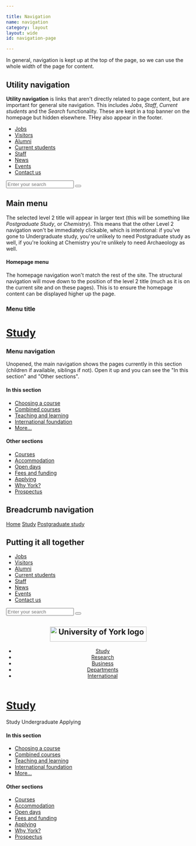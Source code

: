 ```yaml
---

title: Navigation
name: navigation
category: layout
layout: wide
id: navigation-page

---
```


<p class="lead">In general, navigation is kept up at the top of the page, so we can use the whole width of the page for content.</p>

<!--
## Structural navigation

The top-level **structural navigation** (Study, Research, Business) is kept at the top of every page as a way to navigate back to any section of the site.

<nav class="c-structural-nav">
  <ul class="c-structural-nav__list">
    <li class="c-structural-nav__item"><a class="c-structural-nav__link" href="#">Study</a></li>
    <li class="c-structural-nav__item"><a class="c-structural-nav__link" href="#">Research</a></li>
    <li class="c-structural-nav__item"><a class="c-structural-nav__link" href="#">Business</a></li>
    <li class="c-structural-nav__item"><a class="c-structural-nav__link" href="#">Departments</a></li>
    <li class="c-structural-nav__item"><a class="c-structural-nav__link" href="#">International</a></li>
  </ul>
</nav>
-->

## Utility navigation

**Utility navigation** is links that aren't directly related to page content, but are important for general site navigation. This includes _Jobs_, _Staff_, _Current students_ and the _Search_ functionality. These are kept in a top banner on the homepage but hidden elsewhere. THey also appear in the footer.

<nav class="c-utility-nav">
  <ul class="c-utility-nav__list">
    <li class="c-utility-nav__item"><a class="c-utility-nav__link" href="#">Jobs</a></li>
    <li class="c-utility-nav__item"><a class="c-utility-nav__link" href="#">Visitors</a></li>
    <li class="c-utility-nav__item"><a class="c-utility-nav__link" href="#">Alumni</a></li>
    <li class="c-utility-nav__item"><a class="c-utility-nav__link" href="#">Current students</a></li>
    <li class="c-utility-nav__item"><a class="c-utility-nav__link" href="#">Staff</a></li>
    <li class="c-utility-nav__item"><a class="c-utility-nav__link" href="#">News</a></li>
    <li class="c-utility-nav__item"><a class="c-utility-nav__link" href="#">Events</a></li>
    <li class="c-utility-nav__item"><a class="c-utility-nav__link" href="#">Contact us</a></li>
  </ul>
  <div class="c-utility-nav__search">
    <form action="" method="get" class="c-form">
      <input class="c-form__input c-form__input--text" type="text" placeholder="Enter your search">
      <button class="c-btn c-btn--small"><i class="c-icon c-icon--magnifying-glass"></i></button>
    </form>
  </div>
</nav>

## Main menu

The selected level 2 title will appear in larger text (this will be something like _Postgraduate Study_, or _Chemistry_). This means that the other Level 2 navigation won't be immediately clickable, which is intentional: if you've gone to Undergraduate study, you're unlikely to need Postgraduate study as well, if you're looking at Chemistry you're unlikely to need Archaeology as well.

#### Homepage menu

The homepage navigation won't match the rest of the site. The structural navigation will move down to the position of the level 2 title (much as it is on the current site and on these pages). This is to ensure the homepage content can be displayed higher up the page.

### Menu title

<div class="c-page-title">
  <h1 class="c-page-title__header"><a class="c-page-title__link" href="#">Study</a></h1>
</div>

### Menu navigation

Unopened, the main navigation shows the pages currently in this section (children if available, siblings if not). Open it up and you can see the "In this section" and "Other sections".

<nav class="c-nav c-nav--main" role="navigation" id="Main-Navigation-2">
  <h4 class="c-nav__header">In this section</h4>
  <ul class="c-nav__list c-nav__list--associative">
    <li class="c-nav__item">
      <a class="c-nav__link" href="choosing-a-course.html">Choosing a course</a>
    </li>
    <li class="c-nav__item is-current">
      <a class="c-nav__link" href="combined-courses.html">Combined courses</a>
    </li>
    <li class="c-nav__item">
      <a class="c-nav__link" href="teaching-and-learning.html">Teaching and learning</a>
    </li>
    <li class="c-nav__item">
      <a class="c-nav__link" href="international-foundation.html">International foundation</a>
    </li>
    <li class="c-nav__item c-nav__item--more">
      <a class="c-nav__link js-toggle-button" href="#Main-Navigation-2">More&hellip;</a>
    </li>
  </ul>
  <h4 class="c-nav__header">Other sections</h4>
  <ul class="c-nav__list c-nav__list--structural">
    <li class="c-nav__item">
      <a class="c-nav__link" href="courses.html">Courses</a>
    </li>
    <li class="c-nav__item">
      <a class="c-nav__link" href="accommodation.html">Accommodation</a>
    </li>
    <li class="c-nav__item">
      <a class="c-nav__link" href="open-days.html">Open days</a>
    </li>
    <li class="c-nav__item">
      <a class="c-nav__link" href="fees-and-funding.html">Fees and funding</a>
    </li>
    <li class="c-nav__item">
      <a class="c-nav__link" href="applying.html">Applying</a>
    </li>
    <li class="c-nav__item">
      <a class="c-nav__link" href="why-york.html">Why York?</a>
    </li>
    <li class="c-nav__item">
      <a class="c-nav__link" href="prospectus.html">Prospectus</a>
    </li>
  </ul>
</nav>

## Breadcrumb navigation

<nav class="c-breadcrumb">
  <a class="c-breadcrumb__link" href="#">Home</a>
  <a class="c-breadcrumb__link" href="#">Study</a>
  <a class="c-breadcrumb__link" href="#">Postgraduate study</a>
</nav>

## Putting it all together

<nav class="c-utility-nav">
  <ul class="c-utility-nav__list">
    <li class="c-utility-nav__item"><a class="c-utility-nav__link" href="#">Jobs</a></li>
    <li class="c-utility-nav__item"><a class="c-utility-nav__link" href="#">Visitors</a></li>
    <li class="c-utility-nav__item"><a class="c-utility-nav__link" href="#">Alumni</a></li>
    <li class="c-utility-nav__item"><a class="c-utility-nav__link" href="#">Current students</a></li>
    <li class="c-utility-nav__item"><a class="c-utility-nav__link" href="#">Staff</a></li>
    <li class="c-utility-nav__item"><a class="c-utility-nav__link" href="#">News</a></li>
    <li class="c-utility-nav__item"><a class="c-utility-nav__link" href="#">Events</a></li>
    <li class="c-utility-nav__item"><a class="c-utility-nav__link" href="#">Contact us</a></li>
  </ul>
  <div class="c-utility-nav__search">
    <form action="" method="get" class="c-form">
      <input class="c-form__input c-form__input--text" type="text" placeholder="Enter your search">
      <button class="c-btn c-btn--small"><i class="c-icon c-icon--magnifying-glass"></i></button>
    </form>
  </div>
</nav>

<header class="c-main-header" role="banner">
  <div class="o-wrapper">
    <h2 class="c-main-header__title"><img class="c-main-header__logo" src="img/logo.jpg" alt="University of York logo" width="264" height="41"></h2>
    <nav class="c-structural-nav">
      <ul class="c-structural-nav__list">
        <li class="c-structural-nav__item"><a class="c-structural-nav__link" href="#">Study</a></li>
        <li class="c-structural-nav__item"><a class="c-structural-nav__link" href="#">Research</a></li>
        <li class="c-structural-nav__item"><a class="c-structural-nav__link" href="#">Business</a></li>
        <li class="c-structural-nav__item"><a class="c-structural-nav__link" href="#">Departments</a></li>
        <li class="c-structural-nav__item"><a class="c-structural-nav__link" href="#">International</a></li>
      </ul>
    </nav>
  </div>
</header>

<div class="c-page-title">
  <h1 class="c-page-title__header"><a class="c-page-title__link" href="#">Study</a></h1>
</div>

<div class="c-breadcrumb">
  <a class="c-breadcrumb__link">Study</a>
  <a class="c-breadcrumb__link">Undergraduate</a>
  <a class="c-breadcrumb__link">Applying</a>
</div>

<nav class="c-nav c-nav--main" role="navigation" id="Main-Navigation-3">
  <h4 class="c-nav__header">In this section</h4>
  <ul class="c-nav__list c-nav__list--associative">
    <li class="c-nav__item">
      <a class="c-nav__link" href="choosing-a-course.html">Choosing a course</a>
    </li>
    <li class="c-nav__item is-current">
      <a class="c-nav__link" href="combined-courses.html">Combined courses</a>
    </li>
    <li class="c-nav__item">
      <a class="c-nav__link" href="teaching-and-learning.html">Teaching and learning</a>
    </li>
    <li class="c-nav__item">
      <a class="c-nav__link" href="international-foundation.html">International foundation</a>
    </li>
    <li class="c-nav__item c-nav__item--more">
      <a class="c-nav__link js-toggle-button" href="#Main-Navigation-3">More&hellip;</a>
    </li>
  </ul>
  <h4 class="c-nav__header">Other sections</h4>
  <ul class="c-nav__list c-nav__list--structural">
    <li class="c-nav__item">
      <a class="c-nav__link" href="courses.html">Courses</a>
    </li>
    <li class="c-nav__item">
      <a class="c-nav__link" href="accommodation.html">Accommodation</a>
    </li>
    <li class="c-nav__item">
      <a class="c-nav__link" href="open-days.html">Open days</a>
    </li>
    <li class="c-nav__item">
      <a class="c-nav__link" href="fees-and-funding.html">Fees and funding</a>
    </li>
    <li class="c-nav__item">
      <a class="c-nav__link" href="applying.html">Applying</a>
    </li>
    <li class="c-nav__item">
      <a class="c-nav__link" href="why-york.html">Why York?</a>
    </li>
    <li class="c-nav__item">
      <a class="c-nav__link" href="prospectus.html">Prospectus</a>
    </li>
  </ul>
</nav>

